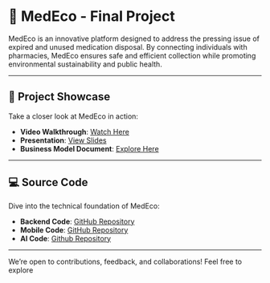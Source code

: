 # 🌱 MedEco - Final Project

MedEco is an innovative platform designed to address the pressing issue of expired and unused medication disposal. By connecting individuals with pharmacies, MedEco ensures safe and efficient collection while promoting environmental sustainability and public health.

---

## 🎥 Project Showcase

Take a closer look at MedEco in action:

- **Video Walkthrough**: [Watch Here](https://drive.google.com/drive/folders/1h38RYV4DR7Ea-tdkfCJK89ZSqTZVeX1d)  
- **Presentation**: [View Slides](https://www.canva.com/design/DAGYIbIJ7MY/LZueCy7stGhbUJzfv2bqrA/edit)  
- **Business Model Document**: [Explore Here](https://drive.google.com/drive/folders/1h38RYV4DR7Ea-tdkfCJK89ZSqTZVeX1d)

---

## 💻 Source Code

Dive into the technical foundation of MedEco:

- **Backend Code**: [GitHub Repository](https://github.com/Mohamed-Kamal-Ayad/MedEco)  
- **Mobile Code**: [GitHub Repository](#)
- **AI Code**: [Github Repository](#)
---
 

We’re open to contributions, feedback, and collaborations! Feel free to explore
